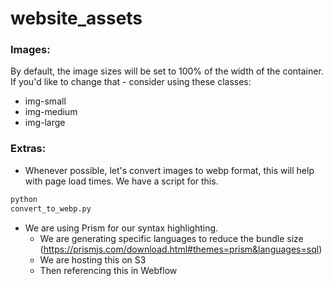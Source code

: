 # website_assets

### Images:

By default, the image sizes will be set to 100% of the width of the container. If you'd like to change that - consider
using these classes:

* img-small
* img-medium
* img-large

### Extras:

* Whenever possible, let's convert images to webp format, this will help with page load times. We have a script for
   this.

```python
python
convert_to_webp.py
```

* We are using Prism for our syntax highlighting.
  * We are generating specific languages to reduce the bundle
    size (https://prismjs.com/download.html#themes=prism&languages=sql)
  * We are hosting this on S3
  * Then referencing this in Webflow
